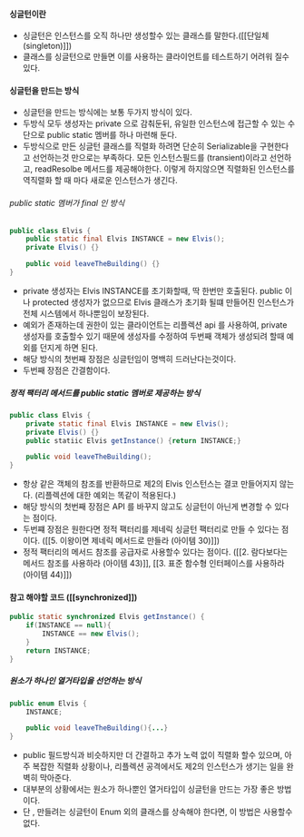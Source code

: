 #### 싱글턴이란 
- 싱글턴은 인스턴스를 오직 하나만 생성할수 있는 클래스를 말한다.([[단일체(singleton)]])
- 클래스를 싱글턴으로 만들면 이를 사용하는 클라이언트를 테스트하기 어려워 질수 있다. 

#### 싱글턴을 만드는 방식 
- 싱글턴을 만드는 방식에는 보통 두가지 방식이 있다. 
- 두방식 모두 생성자는 private 으로 감춰둔뒤, 유일한 인스턴스에 접근할 수 있는 수단으로 public static 멤버를 하나 마련해 둔다. 
- 두방식으로 만든 싱글턴 클래스를 직렬화 하려면 단순히 Serializable을 구현한다고 선언하는것 만으로는 부족하다. 모든 인스턴스필드를 (transient)이라고 선언하고, readResolbe 메서드를 제공해야한다. 이렇게 하지않으면 직렬화된 인스턴스를 역직렬화 할 때 마다 새로운 인스턴스가 생긴다. 
###### public static 멤버가 final 인 방식 

```java
public class Elvis {
	public static final Elvis INSTANCE = new Elvis();
	private Elvis() {}

	public void leaveTheBuilding() {}
}
```
- private 생성자는 Elvis INSTANCE를 초기화할때, 딱 한번만 호출된다. public 이나 protected 생성자가 없으므로 Elvis 클래스가 초기화 될떄 만들어진 인스턴스가 전체 시스템에서 하나뿐임이 보장된다.
- 예외가 존재하는데 권한이 있는 클라이언트는 리플렉션 api 를 사용하여, private 생성자를 호출할수 있기 때문에 생성자를 수정하여 두번째 객체가 생성되려 할때 예외를 던지게 하면 된다. 
- 해당 방식의 첫번째 장점은 싱글턴임이 명백히 드러난다는것이다. 
- 두번째 장점은 간결함이다. 

##### 정적 팩터리 메서드를 public static 멤버로 제공하는 방식 

```java 
public class Elvis {
	private static final Elvis INSTANCE = new Elvis();
	private Elvis() {}
	public statiic Elvis getInstance() {return INSTANCE;}

	public void leaveTheBuilding();
}
```

- 항상 같은 객체의 참조를 반환하므로 제2의 Elvis 인스턴스는 결코 만들어지지 않는다. (리플렉션에 대한 예외는 똑같이 적용된다.)
- 해당 방식의 첫번째 장점은 API 를 바꾸지 않고도 싱글턴이 아닌게 변경할 수 있다는 점이다. 
- 두번쨰 장점은 원한다면 정적 팩터리를 제네릭 싱글턴 팩터리로 만들 수 있다는 점이다. ([[5. 이왕이면 제네릭 메서드로 만들라 (아이템 30)]])
- 정적 팩터리의 메서드 참조를 공급자로 사용할수 있다는 점이다. ([[2. 람다보다는 메서드 참조를 사용하라 (아이템 43)]], [[3. 표준 함수형 인터페이스를 사용하라 (아이템 44)]])

#### 참고 해야할 코드 ([[synchronized]])
```java 
public static synchronized Elvis getInstance() {
	if(INSTANCE == null){
		INSTANCE == new Elvis();
	}
	return INSTANCE;
}
```

##### 원소가 하나인 열거타입을 선언하는 방식 

```java 
public enum Elvis {
	INSTANCE;

	public void leaveTheBuilding(){...}
}
```

- public 필드방식과 비슷하지만 더 간결하고 추가 노력 없이 직렬화 할수 있으며, 아주 복잡한 직렬화 상황이나, 리플렉션 공격에서도 제2의 인스턴스가 생기는 일을 완벽히 막아준다. 
- 대부분의 상황에서는 원소가 하나뿐인 열거타입이 싱글턴을 만드는 가장 좋은 방법이다. 
- 단 , 만들려는 싱글턴이 Enum 외의 클래스를 상속해야 한다면, 이 방법은 사용할수 없다. 